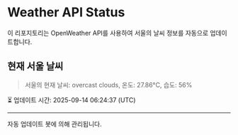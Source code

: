 
# Weather API Status

이 리포지토리는 OpenWeather API를 사용하여 서울의 날씨 정보를 자동으로 업데이트합니다.

## 현재 서울 날씨
> 서울의 현재 날씨: overcast clouds, 온도: 27.86°C, 습도: 56%

⏳ 업데이트 시간: 2025-09-14 06:24:37 (UTC)

---
자동 업데이트 봇에 의해 관리됩니다.

